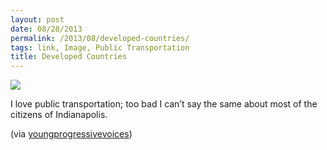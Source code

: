 ```yaml
---
layout: post
date: 08/28/2013
permalink: /2013/08/developed-countries/
tags: link, Image, Public Transportation
title: Developed Countries
---
```


<img src="http://40.media.tumblr.com/8371a126d566c0cf879c4347d718a773/tumblr_mrnsvdjzUg1st24b7o1_1280.jpg"/><br/>

<p>I love public transportation; too bad I can&#8217;t say the same about most of the citizens of Indianapolis.</p>

<p>(via <a href="http://youngprogressivevoices.tumblr.com/post/58502103352/that-sets-a-whole-new-perspective-on-things" class="tumblr_blog">youngprogressivevoices</a>)</p>